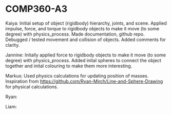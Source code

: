 # COMP360-A3

Kaiya: Initial setup of object (rigidbody) hierarchy, joints, and scene. Applied impulse, force, and torque to rigidbody objects to make it move (to some degree) with physics_process. Made documentation, github repo. Debugged / tested movement and collision of objects. Added comments for clarity.

Jannine: Initally applied force to rigidbody objects to make it move (to some degree) with physics_process. Added inital spheres to connect the object together and inital colouring to make them more interesting.

Markus: Used physics calculations for updating position of masses. Inspiration from https://github.com/Ryan-Mirch/Line-and-Sphere-Drawing for physical calculations.

Ryan:

Liam:
